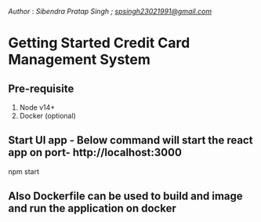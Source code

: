 *Author* : *Sibendra Pratap Singh ; spsingh23021991@gmail.com*
# Getting Started Credit Card Management System

## Pre-requisite
1. Node v14+
2. Docker (optional)

## Start UI app - Below command will start the react app on port- http://localhost:3000
npm start

## Also Dockerfile can be used to build and image and run the application on docker

